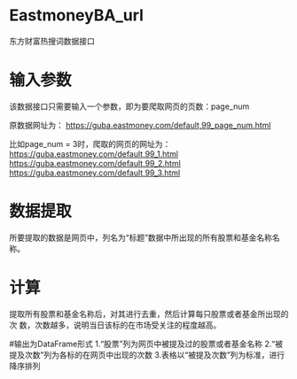 # EastmoneyBA_url
东方财富热搜词数据接口

# 输入参数 
该数据接口只需要输入一个参数，即为要爬取网页的页数：page_num

原数据网址为：
https://guba.eastmoney.com/default,99_page_num.html

比如page_num = 3时，爬取的网页的网址为：
https://guba.eastmoney.com/default,99_1.html
https://guba.eastmoney.com/default,99_2.html
https://guba.eastmoney.com/default,99_3.html

# 数据提取
所要提取的数据是网页中，列名为“标题”数据中所出现的所有股票和基金名称名称。

# 计算
提取所有股票和基金名称后，对其进行去重，然后计算每只股票或者基金所出现的次
数，次数越多，说明当日该标的在市场受关注的程度越高。

#输出为DataFrame形式
1.“股票”列为网页中被提及过的股票或者基金名称
2.“被提及次数”列为各标的在网页中出现的次数
3.表格以“被提及次数”列为标准，进行降序排列
